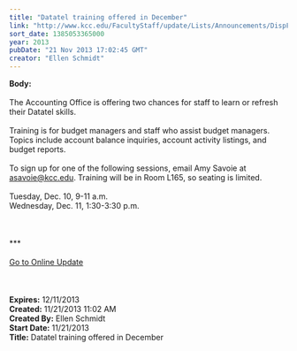 ```yaml
---
title: "Datatel training offered in December"
link: "http://www.kcc.edu/FacultyStaff/update/Lists/Announcements/DispForm.aspx?ID=1336"
sort_date: 1385053365000
year: 2013
pubDate: "21 Nov 2013 17:02:45 GMT"
creator: "Ellen Schmidt"
---
```


<div><b>Body:</b> <div class="ExternalClassAFD7B3F5F34A46F5B5F57EE70B3C8C14"><div> </div>
<div>The Accounting Office is offering two chances for staff to learn or refresh their Datatel skills.</div>
<div> </div>
<div>Training is for budget managers and staff who assist budget managers. Topics include account balance inquiries, account activity listings, and budget reports.</div>
<div> </div>
<div>To sign up for one of the following sessions, email Amy Savoie at <a href="mailto:asavoie@kcc.edu">asavoie@kcc.edu</a>. Training will be in Room L165, so seating is limited.</div>
<div> </div>
<div>Tuesday, Dec. 10, 9-11 a.m.<br />Wednesday, Dec. 11, 1:30-3:30 p.m.</div>
<div> </div>
<div> </div>
<div> </div>
<div>
<div>***</div>
<div> </div>
<div></div>
<div><a href="/FacultyStaff/update/Pages/dailyupdate.aspx">Go to Online Update</a></div>
<div> </div>
<div> </div>
<div> </div></div></div></div>
<div><b>Expires:</b> 12/11/2013</div>
<div><b>Created:</b> 11/21/2013 11:02 AM</div>
<div><b>Created By:</b> Ellen Schmidt</div>
<div><b>Start Date:</b> 11/21/2013</div>
<div><b>Title:</b> Datatel training offered in December</div>
